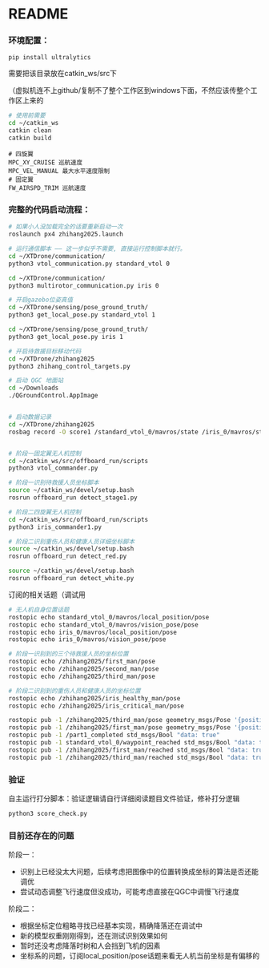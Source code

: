 # README

### 环境配置：

```
pip install ultralytics
```

需要把该目录放在catkin_ws/src下

（虚拟机连不上github/复制不了整个工作区到windows下面，不然应该传整个工作区上来的

```bash
# 使用前需要
cd ~/catkin_ws
catkin clean
catkin build
```



```
# 四旋翼
MPC_XY_CRUISE 巡航速度
MPC_VEL_MANUAL 最大水平速度限制
# 固定翼
FW_AIRSPD_TRIM 巡航速度
```



### 完整的代码启动流程：

```bash
# 如果小人没加载完全的话要重新启动一次
roslaunch px4 zhihang2025.launch

# 运行通信脚本 —— 这一步似乎不需要, 直接运行控制脚本就行。
cd ~/XTDrone/communication/
python3 vtol_communication.py standard_vtol 0

cd ~/XTDrone/communication/
python3 multirotor_communication.py iris 0

# 开启gazebo位姿真值
cd ~/XTDrone/sensing/pose_ground_truth/
python3 get_local_pose.py standard_vtol 1

cd ~/XTDrone/sensing/pose_ground_truth/
python3 get_local_pose.py iris 1

# 开启待救援目标移动代码
cd ~/XTDrone/zhihang2025
python3 zhihang_control_targets.py

# 启动 QGC 地面站
cd ~/Downloads
./QGroundControl.AppImage


# 启动数据记录
cd ~/XTDrone/zhihang2025
rosbag record -O score1 /standard_vtol_0/mavros/state /iris_0/mavros/state  /gazebo/model_states /xtdrone/standard_vtol_0/cmd /xtdrone/iris_0/cmd /zhihang/first_point /zhihang2025/first_man/pose /zhihang2025/second_man/pose /zhihang2025/third_man/pose /zhihang2025/iris_healthy_man/pose  /zhihang2025/iris_bad_man/pose  /zhihang/downtown


# 阶段一固定翼无人机控制
cd ~/catkin_ws/src/offboard_run/scripts
python3 vtol_commander.py

# 阶段一识别待救援人员坐标脚本
source ~/catkin_ws/devel/setup.bash
rosrun offboard_run detect_stage1.py

# 阶段二四旋翼无人机控制
cd ~/catkin_ws/src/offboard_run/scripts
python3 iris_commander1.py

# 阶段二识别重伤人员和健康人员详细坐标脚本
source ~/catkin_ws/devel/setup.bash
rosrun offboard_run detect_red.py

source ~/catkin_ws/devel/setup.bash
rosrun offboard_run detect_white.py

```



订阅的相关话题（调试用

```bash
# 无人机自身位置话题
rostopic echo standard_vtol_0/mavros/local_position/pose
rostopic echo standard_vtol_0/mavros/vision_pose/pose
rostopic echo iris_0/mavros/local_position/pose
rostopic echo iris_0/mavros/vision_pose/pose

# 阶段一识别到的三个待救援人员的坐标位置
rostopic echo /zhihang2025/first_man/pose
rostopic echo /zhihang2025/second_man/pose
rostopic echo /zhihang2025/third_man/pose

# 阶段二识别到的重伤人员和健康人员的坐标位置
rostopic echo /zhihang2025/iris_healthy_man/pose
rostopic echo /zhihang2025/iris_critical_man/pose

rostopic pub -1 /zhihang2025/third_man/pose geometry_msgs/Pose '{position: {x: 1495.0, y: -140.0, z: 0.0}, orientation: {x: 0.0, y: 0.0, z: 0.0, w: 1.0}}'
rostopic pub -1 /zhihang2025/first_man/pose geometry_msgs/Pose '{position: {x: 1497.0, y: -108.0, z: 0.0}, orientation: {x: 0.0, y: 0.0, z: 0.0, w: 1.0}}'
rostopic pub -1 /part1_completed std_msgs/Bool "data: true"
rostopic pub -1 standard_vtol_0/waypoint_reached std_msgs/Bool "data: true"
rostopic pub -1 /zhihang2025/first_man/reached std_msgs/Bool "data: true"
rostopic pub -1 /zhihang2025/third_man/reached std_msgs/Bool "data: true"
```


### 验证
自主运行打分脚本：验证逻辑请自行详细阅读题目文件验证，修补打分逻辑
```bash
python3 score_check.py
```


### 目前还存在的问题

阶段一：

- 识别上已经没太大问题，后续考虑把图像中的位置转换成坐标的算法是否还能调优
- 尝试动态调整飞行速度但没成功，可能考虑直接在QGC中调慢飞行速度

阶段二：

- 根据坐标定位粗略寻找已经基本实现，精确降落还在调试中
- 新的模型权重刚刚得到，还在测试识别效果如何
- 暂时还没考虑降落时树和人会挡到飞机的因素
- 坐标系的问题，订阅local_position/pose话题来看无人机当前坐标是有偏移的
